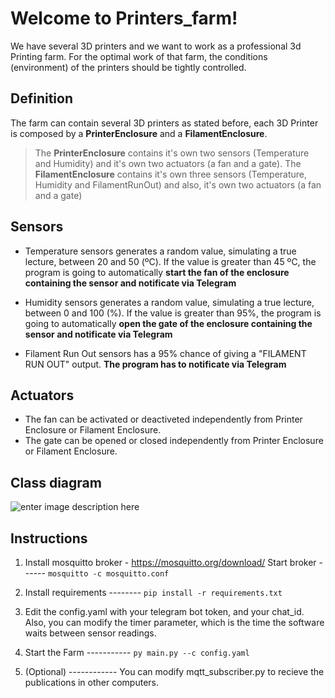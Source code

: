# Welcome to Printers_farm!
We have several 3D printers and we want to work as a professional 3d Printing farm. For the optimal work of that farm, the conditions (environment) of the printers should be tightly controlled.

## Definition
The farm can contain several 3D printers as stated before, each 3D Printer is composed by a **PrinterEnclosure** and a **FilamentEnclosure**.
> The **PrinterEnclosure** contains it's own two sensors (Temperature and Humidity) and it's own two actuators (a fan and a gate).
> The **FilamentEnclosure** contains it's own three sensors (Temperature, Humidity and FilamentRunOut) and also, it's own two actuators (a fan and a gate)

## Sensors

- Temperature sensors generates a random value, simulating a true lecture, between 20 and 50 (ºC). If the value is greater than 45 ºC, the program is going to automatically **start the fan of the enclosure containing the sensor and notificate via Telegram**

- Humidity sensors generates a random value, simulating a true lecture, between 0 and 100 (%). If the value is greater than 95%, the program is going to automatically **open the gate of the enclosure containing the sensor and notificate via Telegram**

- Filament Run Out sensors has a 95% chance of giving a "FILAMENT RUN OUT" output. **The program has to notificate via Telegram**

## Actuators

- The fan can be activated or deactiveted independently from Printer Enclosure or Filament Enclosure.
- The gate can be opened or closed independently from Printer Enclosure or Filament Enclosure.

## Class diagram

![enter image description here](https://i.postimg.cc/FFVDtSv4/Whats-App-Image-2022-06-05-at-8-26-19-PM.jpg)

## Instructions

1) Install mosquitto broker - https://mosquitto.org/download/
Start broker ------ `mosquitto -c mosquitto.conf`

2) Install requirements -------- `pip install -r requirements.txt`

3) Edit the config.yaml with your telegram bot token, and your chat_id.
Also, you can modify the timer parameter, which is the time the software waits between sensor readings.

4) Start the Farm ----------- `py main.py --c config.yaml`

5) (Optional) ------------  You can modify mqtt_subscriber.py to recieve the publications in other computers.

